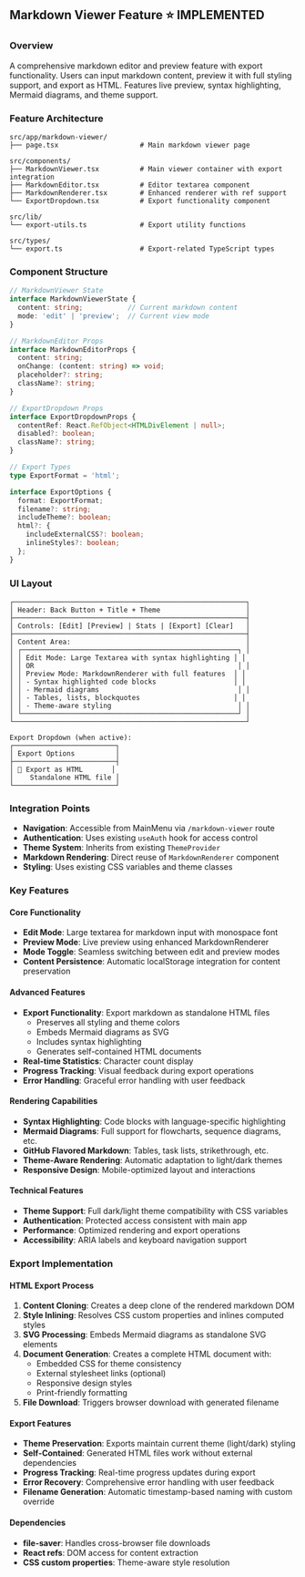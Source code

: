 
## Markdown Viewer Feature ⭐ IMPLEMENTED

### Overview
A comprehensive markdown editor and preview feature with export functionality. Users can input markdown content, preview it with full styling support, and export as HTML. Features live preview, syntax highlighting, Mermaid diagrams, and theme support.

### Feature Architecture
```
src/app/markdown-viewer/
├── page.tsx                    # Main markdown viewer page

src/components/
├── MarkdownViewer.tsx          # Main viewer container with export integration
├── MarkdownEditor.tsx          # Editor textarea component
├── MarkdownRenderer.tsx        # Enhanced renderer with ref support
└── ExportDropdown.tsx          # Export functionality component

src/lib/
└── export-utils.ts             # Export utility functions

src/types/
└── export.ts                   # Export-related TypeScript types
```

### Component Structure
```typescript
// MarkdownViewer State
interface MarkdownViewerState {
  content: string;           // Current markdown content
  mode: 'edit' | 'preview';  // Current view mode
}

// MarkdownEditor Props
interface MarkdownEditorProps {
  content: string;
  onChange: (content: string) => void;
  placeholder?: string;
  className?: string;
}

// ExportDropdown Props
interface ExportDropdownProps {
  contentRef: React.RefObject<HTMLDivElement | null>;
  disabled?: boolean;
  className?: string;
}

// Export Types
type ExportFormat = 'html';

interface ExportOptions {
  format: ExportFormat;
  filename?: string;
  includeTheme?: boolean;
  html?: {
    includeExternalCSS?: boolean;
    inlineStyles?: boolean;
  };
}
```

### UI Layout
```
┌─────────────────────────────────────────────────────────┐
│ Header: Back Button + Title + Theme                     │
├─────────────────────────────────────────────────────────┤
│ Controls: [Edit] [Preview] | Stats | [Export] [Clear]   │
├─────────────────────────────────────────────────────────┤
│ Content Area:                                           │
│ ┌─────────────────────────────────────────────────────┐ │
│ │ Edit Mode: Large Textarea with syntax highlighting │ │
│ │ OR                                                  │ │
│ │ Preview Mode: MarkdownRenderer with full features  │ │
│ │ - Syntax highlighted code blocks                   │ │
│ │ - Mermaid diagrams                                  │ │
│ │ - Tables, lists, blockquotes                       │ │
│ │ - Theme-aware styling                               │ │
│ └─────────────────────────────────────────────────────┘ │
└─────────────────────────────────────────────────────────┘

Export Dropdown (when active):
┌─────────────────────────┐
│ Export Options          │
├─────────────────────────┤
│ 📄 Export as HTML       │
│    Standalone HTML file │
└─────────────────────────┘
```

### Integration Points
- **Navigation**: Accessible from MainMenu via `/markdown-viewer` route
- **Authentication**: Uses existing `useAuth` hook for access control
- **Theme System**: Inherits from existing `ThemeProvider`
- **Markdown Rendering**: Direct reuse of `MarkdownRenderer` component
- **Styling**: Uses existing CSS variables and theme classes

### Key Features

#### Core Functionality
- **Edit Mode**: Large textarea for markdown input with monospace font
- **Preview Mode**: Live preview using enhanced MarkdownRenderer
- **Mode Toggle**: Seamless switching between edit and preview modes
- **Content Persistence**: Automatic localStorage integration for content preservation

#### Advanced Features
- **Export Functionality**: Export markdown as standalone HTML files
  - Preserves all styling and theme colors
  - Embeds Mermaid diagrams as SVG
  - Includes syntax highlighting
  - Generates self-contained HTML documents
- **Real-time Statistics**: Character count display
- **Progress Tracking**: Visual feedback during export operations
- **Error Handling**: Graceful error handling with user feedback

#### Rendering Capabilities
- **Syntax Highlighting**: Code blocks with language-specific highlighting
- **Mermaid Diagrams**: Full support for flowcharts, sequence diagrams, etc.
- **GitHub Flavored Markdown**: Tables, task lists, strikethrough, etc.
- **Theme-Aware Rendering**: Automatic adaptation to light/dark themes
- **Responsive Design**: Mobile-optimized layout and interactions

#### Technical Features
- **Theme Support**: Full dark/light theme compatibility with CSS variables
- **Authentication**: Protected access consistent with main app
- **Performance**: Optimized rendering and export operations
- **Accessibility**: ARIA labels and keyboard navigation support

### Export Implementation

#### HTML Export Process
1. **Content Cloning**: Creates a deep clone of the rendered markdown DOM
2. **Style Inlining**: Resolves CSS custom properties and inlines computed styles
3. **SVG Processing**: Embeds Mermaid diagrams as standalone SVG elements
4. **Document Generation**: Creates a complete HTML document with:
   - Embedded CSS for theme consistency
   - External stylesheet links (optional)
   - Responsive design styles
   - Print-friendly formatting
5. **File Download**: Triggers browser download with generated filename

#### Export Features
- **Theme Preservation**: Exports maintain current theme (light/dark) styling
- **Self-Contained**: Generated HTML files work without external dependencies
- **Progress Tracking**: Real-time progress updates during export
- **Error Recovery**: Comprehensive error handling with user feedback
- **Filename Generation**: Automatic timestamp-based naming with custom override

#### Dependencies
- **file-saver**: Handles cross-browser file downloads
- **React refs**: DOM access for content extraction
- **CSS custom properties**: Theme-aware style resolution

